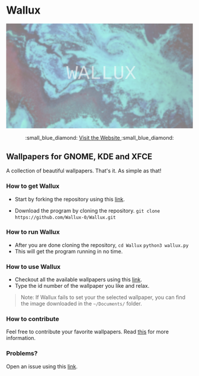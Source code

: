 # Wallux


![Wallux](cover.jpg)

<div align="center">
  :small_blue_diamond: <a href="https://wallux-0.github.io/Wallux/"> Visit the Website </a> :small_blue_diamond:
</div>

## Wallpapers for GNOME, KDE and XFCE
A collection of beautiful wallpapers. That's it. As simple as that!

### How to get Wallux
* Start by forking the repository using this <a href="https://wallux-0.github.io/Wallux/">link</a>.

* Download the program by cloning the repository.
``git clone https://github.com/Wallux-0/Wallux.git``

### How to run Wallux
* After you are done cloning the repository, 
``cd Wallux``
``python3 wallux.py``
* This will get the program running in no time.

### How to use Wallux
* Checkout all the available wallpapers using this <a href="https://wallux-0.github.io/Wallux/">link</a>.
* Type the id number of the wallpaper you like and relax.
> Note: If Wallux fails to set your the selected wallpaper, you can find the image downloaded in the ``~/Documents/`` folder.

### How to contribute
Feel free to contribute your favorite wallpapers. Read <a href="#">this</a> for more information.

### Problems?
Open an issue using this <a href="https://github.com/Wallux-0/Wallux/issues">link</a>.